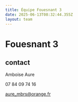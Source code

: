 ```yaml
---
title: Équipe Fouesnant 3
date: 2025-06-13T08:32:44.355Z
layout: team
---
```


# Fouesnant 3



## contact 

 Amboise Aure

07 84 09 74 16

aure_mbrs@orange.fr

